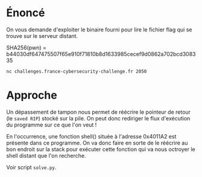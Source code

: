 # Énoncé 

On vous demande d'exploiter le binaire fourni pour lire le fichier flag qui se trouve sur le serveur distant.

SHA256(pwn) = b44030df647475507f65e910f71810b8d1633985cecef9d0862a702bcd308335

`nc challenges.france-cybersecurity-challenge.fr 2050`

# Approche

Un dépassement de tampon nous permet de réécrire le pointeur de retour (le `saved RIP`) stocké sur la pile. On peut donc rediriger le flux d'exécution du programme sur ce que l'on veut !

En l'occurrence, une fonction shell() située à l'adresse 0x4011A2 est présente dans ce programme. On va donc faire en sorte de le réécrire au bon endroit sur la stack pour exécuter cette fonction qui va nous octroyer le shell distant que l'on recherche.

Voir script `solve.py`.